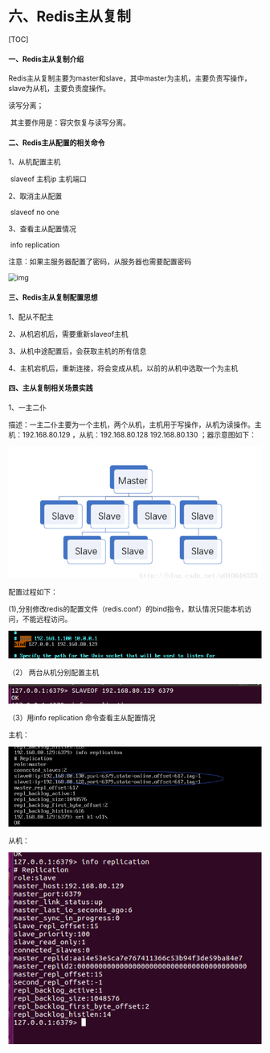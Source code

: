 # 六、Redis主从复制

[TOC]



#### 一、Redis主从复制介绍

​      Redis主从复制主要为master和slave，其中master为主机，主要负责写操作，slave为从机，主要负责度操作。

读写分离；

​       其主要作用是：容灾恢复与读写分离。

#### 二、Redis主从配置的相关命令

   1、从机配置主机

​     slaveof 主机ip  主机端口  

   2、取消主从配置

​     slaveof no one

  3、查看主从配置情况

​      info replication

注意：如果主服务器配置了密码，从服务器也需要配置密码

![img](F:/%E5%A8%B1%E4%B9%90%E8%BD%AF%E4%BB%B6/%E6%9C%89%E9%81%93%E4%BA%91/YoudaoNote/qq0D08B995119E7E1FC4B891A9221A79F0/4ef66ae6e71e4a3692918eef8a721d2a/clipboard.png)

#### 三、Redis主从复制配置思想

  1、配从不配主

  2、从机宕机后，需要重新slaveof主机

  3、从机中途配置后，会获取主机的所有信息

  4、主机宕机后，重新连接，将会变成从机，以前的从机中选取一个为主机



#### 四、主从复制相关场景实践

 1、一主二仆

   描述：一主二仆主要为一个主机，两个从机，主机用于写操作，从机为读操作。主机：192.168.80.129 ，从机：192.168.80.128 192.168.80.130 ；器示意图如下：



![alt text](assets/clipboard4-1558667091983.png)

   配置过程如下：

   (1),分别修改redis的配置文件（redis.conf）的bind指令，默认情况只能本机访问，不能远程访问。

![alt text](assets/V_5.png)

  （2）  两台从机分别配置主机

![alt text](assets/clipboard6.png)

 （3）用info replication 命令查看主从配置情况

  主机：

![alt text](assets/clipboard7.png)

从机：

![alt text](assets/clipboard8.png)



